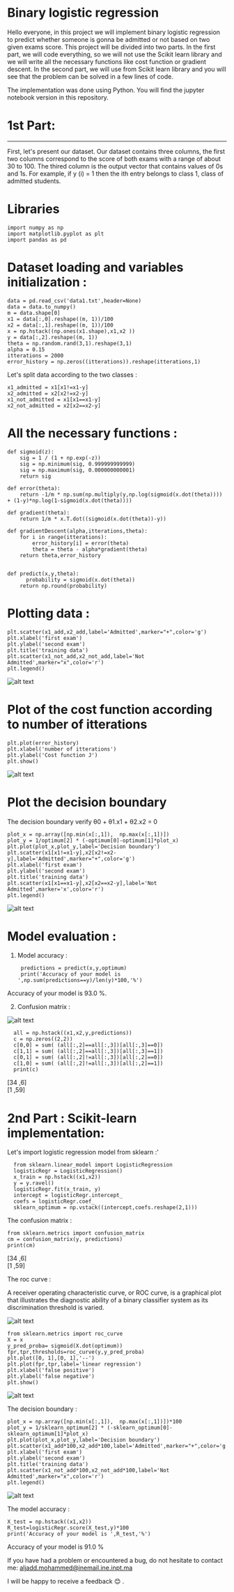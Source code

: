 # Binary logistic regression

  Hello everyone, in this project we will implement binary logistic regression to predict whether someone is gonna be admitted or not based on two given exams score. This project will be divided into two parts. In the first part, we will code everything, so we will not use the Scikit learn library and we will write all the necessary functions like cost function or gradient descent. In the second part, we will use from Scikit learn library and you will see that the problem can be solved in a few lines of code.
  
  The implementation was done using Python. You will find the jupyter notebook version in this repository.


# 1st Part:
------------------------------------------------------------------------------------------------------------------------------------------------------------------------
First, let's present our dataset. Our dataset contains three columns, the first two columns correspond to the score of both exams with a range of about 30 to 100. The thired column is the output vector that contains values of 0s and 1s. For example, if y (i) = 1 then the ith entry belongs to class 1, class of admitted students.

# Libraries

    import numpy as np
    import matplotlib.pyplot as plt
    import pandas as pd
    
# Dataset loading and variables initialization :

    data = pd.read_csv('data1.txt',header=None)
    data = data.to_numpy()
    m = data.shape[0]
    x1 = data[:,0].reshape((m, 1))/100
    x2 = data[:,1].reshape((m, 1))/100
    x = np.hstack((np.ones(x1.shape),x1,x2 ))
    y = data[:,2].reshape((m, 1))
    theta = np.random.rand(3,1).reshape(3,1)
    alpha = 0.15
    itterations = 2000
    error_history = np.zeros((itterations)).reshape(itterations,1)

Let's split data according to the two classes :
    
    x1_admitted = x1[x1!=x1-y]
    x2_admitted = x2[x2!=x2-y]
    x1_not_admitted = x1[x1==x1-y]
    x2_not_admitted = x2[x2==x2-y]

# All the necessary functions :

    def sigmoid(z):
        sig = 1 / (1 + np.exp(-z))   
        sig = np.minimum(sig, 0.999999999999)  
        sig = np.maximum(sig, 0.000000000001)  
        return sig

    def error(theta):
        return -1/m * np.sum(np.multiply(y,np.log(sigmoid(x.dot(theta)))) + (1-y)*np.log(1-sigmoid(x.dot(theta))))

    def gradient(theta):
        return 1/m * x.T.dot((sigmoid(x.dot(theta))-y))

    def gradientDescent(alpha,itterations,theta):
        for i in range(itterations):
            error_history[i] = error(theta)
            theta = theta - alpha*gradient(theta)
        return theta,error_history


    def predict(x,y,theta):
          probability = sigmoid(x.dot(theta))
        return np.round(probability)

# Plotting data :


    plt.scatter(x1_add,x2_add,label='Admitted',marker="+",color='g')
    plt.xlabel('first exam')
    plt.ylabel('second exam')
    plt.title('training data')
    plt.scatter(x1_not_add,x2_not_add,label='Not Admitted',marker="x",color='r')
    plt.legend()

![alt text](https://github.com/mohammedAljadd/Two-class-logistic-regression/blob/main/plots/data.PNG)

# Plot of the cost function according to number of itterations


    plt.plot(error_history)
    plt.xlabel('number of itterations')
    plt.ylabel('Cost function J')
    plt.show()

![alt text](https://github.com/mohammedAljadd/Two-class-logistic-regression/blob/main/plots/jhist.PNG)

# Plot the decision boundary
The decision boundary verify θ0 + θ1.x1 + θ2.x2 = 0

    plot_x = np.array([np.min(x[:,1]),  np.max(x[:,1])])
    plot_y = 1/optimum[2] * (-optimum[0]-optimum[1]*plot_x)
    plt.plot(plot_x,plot_y,label='Decision boundary')
    plt.scatter(x1[x1!=x1-y],x2[x2!=x2-y],label='Admitted',marker="+",color='g')
    plt.xlabel('first exam')
    plt.ylabel('second exam')
    plt.title('training data')
    plt.scatter(x1[x1==x1-y],x2[x2==x2-y],label='Not Admitted',marker='x',color='r')
    plt.legend()
    
![alt text](https://github.com/mohammedAljadd/Two-class-logistic-regression/blob/main/plots/boundary.PNG)    

# Model evaluation :
1) Model accuracy :

        predictions = predict(x,y,optimum)
        print('Accuracy of your model is ',np.sum(predictions==y)/len(y)*100,'%')

Accuracy of your model is  93.0 %.

2) Confusion matrix :

![alt text](https://miro.medium.com/max/576/1*BAAk374bKlraxnJvV3_hyg.png)

      all = np.hstack((x1,x2,y,predictions))
      c = np.zeros((2,2))
      c[0,0] = sum( (all[:,2]==all[:,3])[all[:,3]==0]) 
      c[1,1] = sum( (all[:,2]==all[:,3])[all[:,3]==1])
      c[0,1] = sum( (all[:,2]!=all[:,3])[all[:,2]==0])
      c[1,0] = sum( (all[:,2]!=all[:,3])[all[:,2]==1])
      print(c)

[34 ,6] <br/>
[1 ,59]


# 2nd Part : Scikit-learn implementation:

Let's import logistic regression model from sklearn :'

      from sklearn.linear_model import LogisticRegression
      logisticRegr = LogisticRegression()
      x_train = np.hstack((x1,x2))
      y = y.ravel()
      logisticRegr.fit(x_train, y)
      intercept = logisticRegr.intercept_
      coefs = logisticRegr.coef_
      sklearn_optimum = np.vstack((intercept,coefs.reshape(2,1)))
      
The confusion matrix :

    from sklearn.metrics import confusion_matrix
    cm = confusion_matrix(y, predictions)
    print(cm)
    
[34 ,6] <br/>
[1 ,59]

The roc curve :

A receiver operating characteristic curve, or ROC curve, is a graphical plot that illustrates the diagnostic ability of a binary classifier system as its discrimination threshold is varied. 


![alt text](https://upload.wikimedia.org/wikipedia/commons/thumb/3/36/Roc-draft-xkcd-style.svg/800px-Roc-draft-xkcd-style.svg.png)
    
    from sklearn.metrics import roc_curve
    X = x
    y_pred_proba= sigmoid(X.dot(optimum))
    fpr,tpr,thresholds=roc_curve(y,y_pred_proba)
    plt.plot([0, 1],[0, 1],'--')
    plt.plot(fpr,tpr,label='linear regression')
    plt.xlabel('false positive')
    plt.ylabel('false negative')
    plt.show()
    
![alt text](https://github.com/mohammedAljadd/Two-class-logistic-regression/blob/main/plots/roc.PNG)


The decision boundary :

    plot_x = np.array([np.min(x[:,1]),  np.max(x[:,1])])*100
    plot_y = 1/sklearn_optimum[2] * (-sklearn_optimum[0]-sklearn_optimum[1]*plot_x)
    plt.plot(plot_x,plot_y,label='Decision boundary')
    plt.scatter(x1_add*100,x2_add*100,label='Admitted',marker="+",color='g')
    plt.xlabel('first exam')
    plt.ylabel('second exam')
    plt.title('training data')
    plt.scatter(x1_not_add*100,x2_not_add*100,label='Not Admitted',marker="x",color='r')
    plt.legend()
    
![alt text](https://github.com/mohammedAljadd/Two-class-logistic-regression/blob/main/plots/boundarySK.PNG)

The model accuracy :

    X_test = np.hstack((x1,x2))
    R_test=logisticRegr.score(X_test,y)*100
    print('Accuracy of your model is ',R_test,'%')
Accuracy of your model is  91.0 %


If you have had a problem or encountered a bug, do not hesitate to contact me: aljadd.mohammed@inemail.ine.inpt.ma

I will be happy to receive a feedback :blush: .
